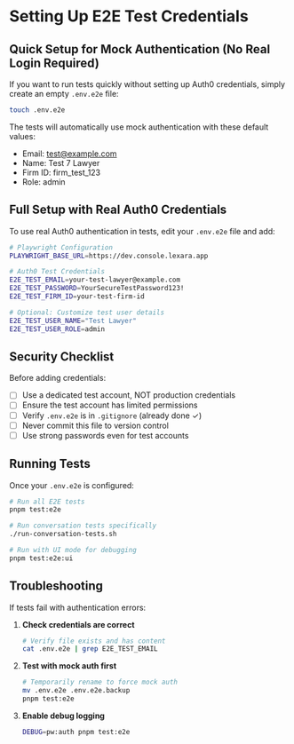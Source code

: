 # Setting Up E2E Test Credentials

## Quick Setup for Mock Authentication (No Real Login Required)

If you want to run tests quickly without setting up Auth0 credentials, simply create an empty `.env.e2e` file:

```bash
touch .env.e2e
```

The tests will automatically use mock authentication with these default values:
- Email: test@example.com
- Name: Test 7 Lawyer
- Firm ID: firm_test_123
- Role: admin

## Full Setup with Real Auth0 Credentials

To use real Auth0 authentication in tests, edit your `.env.e2e` file and add:

```bash
# Playwright Configuration
PLAYWRIGHT_BASE_URL=https://dev.console.lexara.app

# Auth0 Test Credentials
E2E_TEST_EMAIL=your-test-lawyer@example.com
E2E_TEST_PASSWORD=YourSecureTestPassword123!
E2E_TEST_FIRM_ID=your-test-firm-id

# Optional: Customize test user details
E2E_TEST_USER_NAME="Test Lawyer"
E2E_TEST_USER_ROLE=admin
```

## Security Checklist

Before adding credentials:

- [ ] Use a dedicated test account, NOT production credentials
- [ ] Ensure the test account has limited permissions
- [ ] Verify `.env.e2e` is in `.gitignore` (already done ✓)
- [ ] Never commit this file to version control
- [ ] Use strong passwords even for test accounts

## Running Tests

Once your `.env.e2e` is configured:

```bash
# Run all E2E tests
pnpm test:e2e

# Run conversation tests specifically
./run-conversation-tests.sh

# Run with UI mode for debugging
pnpm test:e2e:ui
```

## Troubleshooting

If tests fail with authentication errors:

1. **Check credentials are correct**
   ```bash
   # Verify file exists and has content
   cat .env.e2e | grep E2E_TEST_EMAIL
   ```

2. **Test with mock auth first**
   ```bash
   # Temporarily rename to force mock auth
   mv .env.e2e .env.e2e.backup
   pnpm test:e2e
   ```

3. **Enable debug logging**
   ```bash
   DEBUG=pw:auth pnpm test:e2e
   ```